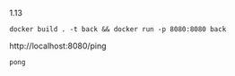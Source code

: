 1.13

```console
docker build . -t back && docker run -p 8080:8080 back
```

http://localhost:8080/ping
```console
pong
```